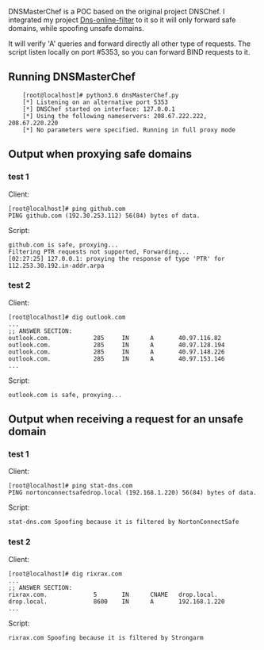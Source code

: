 

DNSMasterChef is a POC based on the original project DNSChef. I integrated my project [Dns-online-filter](https://github.com/NavyTitanium/Dns-online-filter) to it so it will only forward safe domains, while spoofing unsafe domains.

It will verify 'A' queries and forward directly all other type of requests. The script listen locally on port #5353, so you can forward BIND requests to it.

## Running DNSMasterChef
```
    [root@localhost]# python3.6 dnsMasterChef.py
    [*] Listening on an alternative port 5353
    [*] DNSChef started on interface: 127.0.0.1 
    [*] Using the following nameservers: 208.67.222.222, 208.67.220.220
    [*] No parameters were specified. Running in full proxy mode
```
## Output when proxying safe domains
### test 1
Client:
```
[root@localhost]# ping github.com
PING github.com (192.30.253.112) 56(84) bytes of data.
```
Script:
```
github.com is safe, proxying...
Filtering PTR requests not supported, Forwarding...
[02:27:25] 127.0.0.1: proxying the response of type 'PTR' for 112.253.30.192.in-addr.arpa
```
### test 2
Client:
```
[root@localhost]# dig outlook.com
...
;; ANSWER SECTION:
outlook.com.            285     IN      A       40.97.116.82
outlook.com.            285     IN      A       40.97.128.194
outlook.com.            285     IN      A       40.97.148.226
outlook.com.            285     IN      A       40.97.153.146
...
```
Script:
```
outlook.com is safe, proxying...
```
## Output when receiving a request for an unsafe domain
### test 1
Client:
```
[root@localhost]# ping stat-dns.com
PING nortonconnectsafedrop.local (192.168.1.220) 56(84) bytes of data.
```
Script:
```
stat-dns.com Spoofing because it is filtered by NortonConnectSafe
```
### test 2
Client:
```
[root@localhost]# dig rixrax.com
...
;; ANSWER SECTION:
rixrax.com.             5       IN      CNAME   drop.local.
drop.local.             8600    IN      A       192.168.1.220
...
```
Script:
```
rixrax.com Spoofing because it is filtered by Strongarm
```


